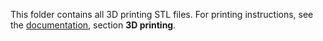 This folder contains all 3D printing STL files. For printing instructions, see the [documentation](Documentation/Introduction.md), section **3D printing**.
